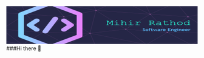 <img src="./github-header-image.png" alt="Header" style="width: 100%;height:100px">
###Hi there 👋

<!--
**mihirdevs/mihirdevs** is a ✨ _special_ ✨ repository because its `README.md` (this file) appears on your GitHub profile.

Here are some ideas to get you started:

- 🔭 I’m currently working on ...
- 🌱 I’m currently learning ...
- 👯 I’m looking to collaborate on ...
- 🤔 I’m looking for help with ...
- 💬 Ask me about ...
- 📫 How to reach me: ...
- 😄 Pronouns: ...
- ⚡ Fun fact: ...
-->

<!-- ![](https://komarev.com/ghpvc/?username=mihirdevs)
![Visitor Count](https://profile-counter.glitch.me/{miihirdevs}/count.svg) -->
